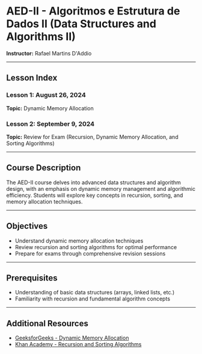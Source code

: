 # AED-II - Algoritmos e Estrutura de Dados II (Data Structures and Algorithms II)
**Instructor:** Rafael Martins D'Addio

---

## Lesson Index

### Lesson 1: August 26, 2024
**Topic:** Dynamic Memory Allocation

### Lesson 2: September 9, 2024
**Topic:** Review for Exam (Recursion, Dynamic Memory Allocation, and Sorting Algorithms)

---

## Course Description
The AED-II course delves into advanced data structures and algorithm design, with an emphasis on dynamic memory management and algorithmic efficiency. Students will explore key concepts in recursion, sorting, and memory allocation techniques.

---

## Objectives
- Understand dynamic memory allocation techniques
- Review recursion and sorting algorithms for optimal performance
- Prepare for exams through comprehensive revision sessions

---

## Prerequisites
- Understanding of basic data structures (arrays, linked lists, etc.)
- Familiarity with recursion and fundamental algorithm concepts

---

## Additional Resources
- [GeeksforGeeks - Dynamic Memory Allocation](https://www.geeksforgeeks.org/dynamic-memory-allocation-in-c-using-malloc-calloc-free-and-realloc/)
- [Khan Academy - Recursion and Sorting Algorithms](https://www.khanacademy.org/computing/computer-science/algorithms)
